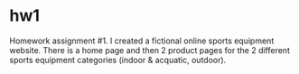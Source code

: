 # hw1
Homework assignment #1.  I created a fictional online sports equipment website.  There is a home page and then 2 product pages for the 2 different sports equipment categories (indoor & acquatic, outdoor).
